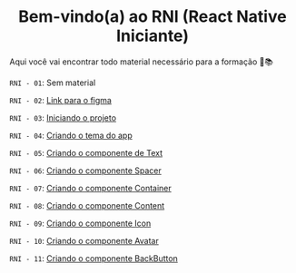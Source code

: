 
<h1 align="center" >Bem-vindo(a) ao RNI (React Native Iniciante)</h1>

Aqui você vai encontrar todo material necessário para a formação 🧩📚

`RNI - 01`: Sem material

`RNI - 02`: [Link para o figma](https://www.figma.com/file/0jGlxxKJD82RpG9FTRfecD/TVMaze?t=K1baqiMcffrY9Nd5-0)

`RNI - 03`: [Iniciando o projeto](https://github.com/ismaelsousa/RNI/tree/main/classes/rn-03)

`RNI - 04`: [Criando o tema do app](https://github.com/ismaelsousa/RNI/tree/main/classes/rn-04)

`RNI - 05`: [Criando o componente de Text](https://github.com/ismaelsousa/RNI/tree/main/classes/rn-05)

`RNI - 06`: [Criando o componente Spacer](https://github.com/ismaelsousa/RNI/tree/main/classes/rn-06)

`RNI - 07`: [Criando o componente Container](https://github.com/ismaelsousa/RNI/tree/main/classes/rn-07)

`RNI - 08`: [Criando o componente Content](https://github.com/ismaelsousa/RNI/tree/main/classes/rn-08)

`RNI - 09`: [Criando o componente Icon](https://github.com/ismaelsousa/RNI/tree/main/classes/rn-09)

`RNI - 10`: [Criando o componente Avatar](https://github.com/ismaelsousa/RNI/tree/main/classes/rn-10)

`RNI - 11`: [Criando o componente BackButton](https://github.com/ismaelsousa/RNI/tree/main/classes/rn-11)
